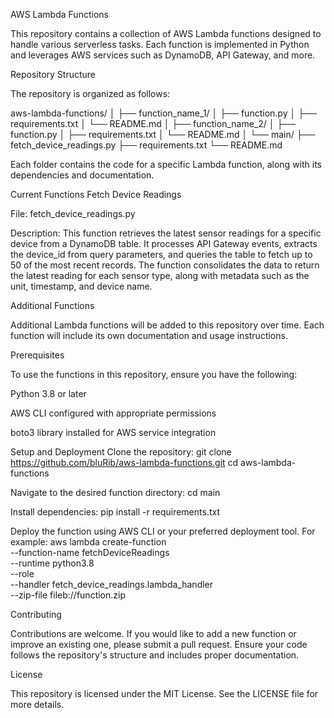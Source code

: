 AWS Lambda Functions

This repository contains a collection of AWS Lambda functions designed to handle various serverless tasks. Each function is implemented in Python and leverages AWS services such as DynamoDB, API Gateway, and more.

Repository Structure

The repository is organized as follows:

aws-lambda-functions/
│
├── function_name_1/
│   ├── function.py
│   ├── requirements.txt
│   └── README.md
│
├── function_name_2/
│   ├── function.py
│   ├── requirements.txt
│   └── README.md
│
└── main/
    ├── fetch_device_readings.py
    ├── requirements.txt
    └── README.md


Each folder contains the code for a specific Lambda function, along with its dependencies and documentation.

Current Functions
Fetch Device Readings

File: fetch_device_readings.py

Description: This function retrieves the latest sensor readings for a specific device from a DynamoDB table. It processes API Gateway events, extracts the device_id from query parameters, and queries the table to fetch up to 50 of the most recent records. The function consolidates the data to return the latest reading for each sensor type, along with metadata such as the unit, timestamp, and device name.

Additional Functions

Additional Lambda functions will be added to this repository over time. Each function will include its own documentation and usage instructions.

Prerequisites

To use the functions in this repository, ensure you have the following:

Python 3.8 or later

AWS CLI configured with appropriate permissions

boto3 library installed for AWS service integration

Setup and Deployment
Clone the repository:
git clone https://github.com/bluRib/aws-lambda-functions.git
cd aws-lambda-functions

Navigate to the desired function directory:
cd main

Install dependencies:
pip install -r requirements.txt

Deploy the function using AWS CLI or your preferred deployment tool. For example:
aws lambda create-function \
    --function-name fetchDeviceReadings \
    --runtime python3.8 \
    --role <execution-role-arn> \
    --handler fetch_device_readings.lambda_handler \
    --zip-file fileb://function.zip

Contributing

Contributions are welcome. If you would like to add a new function or improve an existing one, please submit a pull request. Ensure your code follows the repository's structure and includes proper documentation.

License

This repository is licensed under the MIT License. See the LICENSE file for more details.
